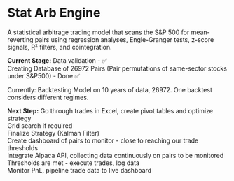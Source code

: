 # Stat Arb Engine

A statistical arbitrage trading model that scans the S&P 500 for mean-reverting pairs using regression analyses, Engle-Granger tests, z-score signals, R² filters, and cointegration.  

**Current Stage:**
Data validation - ✅  
Creating Database of 26972 Pairs (Pair permutations of same-sector stocks under S&P500) - Done ✅

Currently: Backtesting Model on 10 years of data, 26972. One backtest considers different regimes.

**Next Step:**
Go through trades in Excel, create pivot tables and optimize strategy  
Grid search if required  
Finalize Strategy (Kalman Filter)  
Create dashboard of pairs to monitor - close to reaching our trade thresholds  
Integrate Alpaca API, collecting data continuously on pairs to be monitored  
Thresholds are met - execute trades, log data  
Monitor PnL, pipeline trade data to live dashboard  
